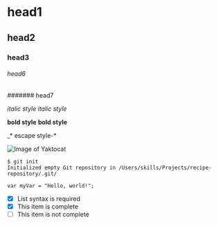 # head1
## head2
### head3
###### head6
####### head7

*italic style*
_italic style_

**bold style**
__bold style__

\_\* escape style\-\*

![Image of Yaktocat](https://octodex.github.com/images/yaktocat.png) 


```
$ git init
Initialized empty Git repository in /Users/skills/Projects/recipe-repository/.git/
```

```
var myVar = "Hello, world!";
```
- [x] List syntax is required
- [x] This item is complete
- [ ] This item is not complete
